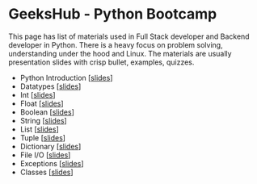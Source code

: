 # GeeksHub - Python Bootcamp

This page has list of materials used in Full Stack developer and Backend developer in Python. There is a heavy focus on problem solving, understanding under the hood and Linux. The materials are usually presentation slides with crisp bullet, examples, quizzes.

* Python Introduction [[slides](01_python_introduction.html)]
* Datatypes [[slides](datatypes.html)]
* Int [[slides](int.html)]
* Float [[slides](float.html)]
* Boolean [[slides](bool.html)]
* String [[slides](string.html)]
* List [[slides](list.html)]
* Tuple [[slides](tuple.html)]
* Dictionary [[slides](dictionary.html)]
* File I/O [[slides](fileio.html)]
* Exceptions [[slides](exceptions.html)]
* Classes [[slides](20_classes.html)]